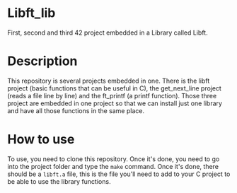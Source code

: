 # Libft_lib
First, second and third 42 project embedded in a Library called Libft. 

# Description
This repository is several projects embedded in one. There is the libft project (basic functions that can be useful in C), the get_next_line project (reads a file line by line) and the ft_printf (a printf function).
Those three project are embedded in one project so that we can install just one library and have all those functions in the same place.

# How to use
To use, you need to clone this repository. Once it's done, you need to go into the project folder and type the `make` command.
Once it's done, there should be a `libft.a` file, this is the file you'll need to add to your C project to be able to use the library functions.
